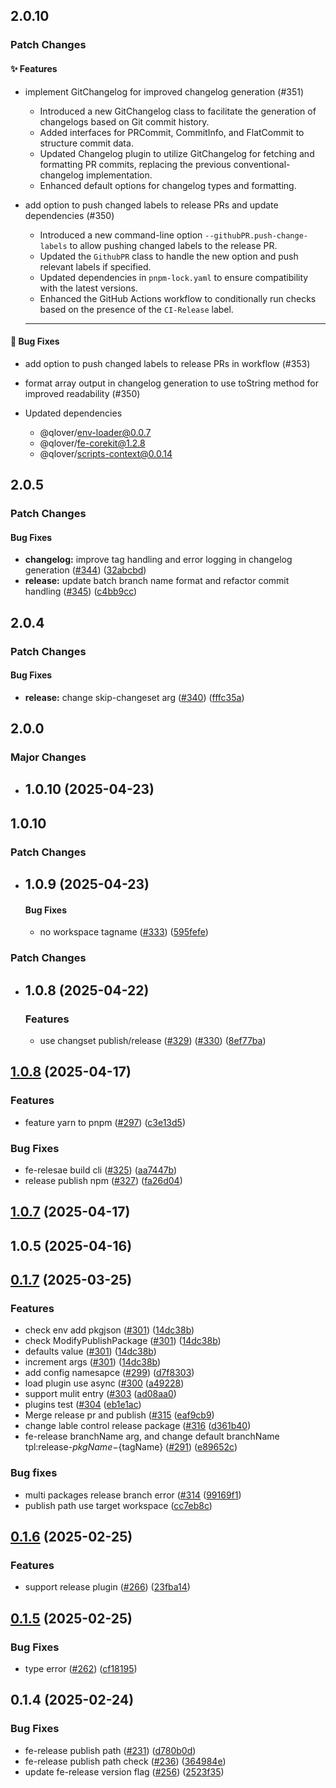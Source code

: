 ## 2.0.10

### Patch Changes

#### ✨ Features

- implement GitChangelog for improved changelog generation (#351)

  - Introduced a new GitChangelog class to facilitate the generation of changelogs based on Git commit history.
  - Added interfaces for PRCommit, CommitInfo, and FlatCommit to structure commit data.
  - Updated Changelog plugin to utilize GitChangelog for fetching and formatting PR commits, replacing the previous conventional-changelog implementation.
  - Enhanced default options for changelog types and formatting.

- add option to push changed labels to release PRs and update dependencies (#350)

  - Introduced a new command-line option `--githubPR.push-change-labels` to allow pushing changed labels to the release PR.
  - Updated the `GithubPR` class to handle the new option and push relevant labels if specified.
  - Updated dependencies in `pnpm-lock.yaml` to ensure compatibility with the latest versions.
  - Enhanced the GitHub Actions workflow to conditionally run checks based on the presence of the `CI-Release` label.

  ***

#### 🐞 Bug Fixes

- add option to push changed labels to release PRs in workflow (#353)
- format array output in changelog generation to use toString method for improved readability (#350)

- Updated dependencies
  - @qlover/env-loader@0.0.7
  - @qlover/fe-corekit@1.2.8
  - @qlover/scripts-context@0.0.14

## 2.0.5

### Patch Changes

#### Bug Fixes

- **changelog:** improve tag handling and error logging in changelog generation ([#344](https://github.com/qlover/fe-base/issues/344)) ([32abcbd](https://github.com/qlover/fe-base/commit/32abcbdc6681ee6fad1c1ca2e60ae7ca08977d82))
- **release:** update batch branch name format and refactor commit handling ([#345](https://github.com/qlover/fe-base/issues/345)) ([c4bb9cc](https://github.com/qlover/fe-base/commit/c4bb9cca78341956029defdf7f2ac8edeffaa3d8))

## 2.0.4

### Patch Changes

#### Bug Fixes

- **release:** change skip-changeset arg ([#340](https://github.com/qlover/fe-base/issues/340)) ([fffc35a](https://github.com/qlover/fe-base/commit/fffc35a52e768cf2739564e748d8abadab5dc3db))

## 2.0.0

### Major Changes

- ## 1.0.10 (2025-04-23)

## 1.0.10

### Patch Changes

- ## 1.0.9 (2025-04-23)

  #### Bug Fixes

  - no workspace tagname ([#333](https://github.com/qlover/fe-base/issues/333)) ([595fefe](https://github.com/qlover/fe-base/commit/595fefe4e1bce4f97ade1899a5691af39c55e67d))

### Patch Changes

- ## 1.0.8 (2025-04-22)

  ### Features

  - use changset publish/release ([#329](https://github.com/qlover/fe-base/issues/329)) ([#330](https://github.com/qlover/fe-base/issues/330)) ([8ef77ba](https://github.com/qlover/fe-base/commit/8ef77ba7f0ecf4eb2fa4b52d92ee89aa27b4285a))

## [1.0.8](https://github.com/qlover/fe-base/compare/@qlover/fe-release-v1.0.5...@qlover/fe-release-v1.0.8) (2025-04-17)

### Features

- feature yarn to pnpm ([#297](https://github.com/qlover/fe-base/issues/297)) ([c3e13d5](https://github.com/qlover/fe-base/commit/c3e13d509a752267d9be29e7a5ed609d24c309ce))

### Bug Fixes

- fe-relesae build cli ([#325](https://github.com/qlover/fe-base/issues/325)) ([aa7447b](https://github.com/qlover/fe-base/commit/aa7447b51a3dc755689de0783e8fd211ff99672e))
- release publish npm ([#327](https://github.com/qlover/fe-base/issues/327)) ([fa26d04](https://github.com/qlover/fe-base/commit/fa26d04eab2fa1ea4baa05c4d3502e5a873d5c8c))

## [1.0.7](https://github.com/qlover/fe-base/compare/@qlover/fe-release-v1.0.5...@qlover/fe-release-v1.0.7) (2025-04-17)

## 1.0.5 (2025-04-16)

## [0.1.7](https://github.com/qlover/fe-base/compare/fe-release-v0.1.6...fe-release-v0.1.7) (2025-03-25)

### Features

- check env add pkgjson ([#301](https://github.com/qlover/fe-base/pull/301)) ([14dc38b](https://github.com/qlover/fe-base/pull/301/commits/14dc38b54c20ba2c9c138a421ffce36054fbf3cf))
- check ModifyPublishPackage ([#301](https://github.com/qlover/fe-base/pull/301)) ([14dc38b](https://github.com/qlover/fe-base/pull/301/commits/d5178422cc404770fe8946ea66fa39616e25d163))
- defaults value ([#301](https://github.com/qlover/fe-base/pull/301)) ([14dc38b](https://github.com/qlover/fe-base/pull/301/commits/6f0447da8c94488138591798d58319cba228fc79))
- increment args ([#301](https://github.com/qlover/fe-base/pull/301)) ([14dc38b](https://github.com/qlover/fe-base/pull/301/commits/07109bba4eb52e741fbddc2ecc135850c6a253f3))
- add config namesapce ([#299](https://github.com/qlover/fe-base/pull/299)) ([d7f8303](https://github.com/qlover/fe-base/pull/301/commits/d7f830387a87d480eb8b25d03668b0725ca926a5))
- load plugin use async ([#300](https://github.com/qlover/fe-base/pull/300) ([a49228](https://github.com/qlover/fe-base/pull/301/commits/a49228de6de31c16327b4b4bbc37db62c6e6394d))
- support mulit entry ([#303](https://github.com/qlover/fe-base/pull/303) ([ad08aa0](https://github.com/qlover/fe-base/pull/301/commits/ad08aa0dc2f83925975adec09d5aa5c2a7c23b4e))
- plugins test ([#304](https://github.com/qlover/fe-base/pull/304) ([eb1e1ac](https://github.com/qlover/fe-base/pull/301/commits/eb1e1ac6501012bde29528840a29774955382d46))
- Merge release pr and publish ([#315](https://github.com/qlover/fe-base/pull/315) ([eaf9cb9](https://github.com/qlover/fe-base/pull/301/commits/eaf9cb979b8038a40ecafffc39d524229f1255a8))
- change lable control release package ([#316](https://github.com/qlover/fe-base/pull/316) ([d361b40](https://github.com/qlover/fe-base/pull/301/commits/d361b40d2d2ba13531f5cf31bad7889322cf2fab))
- fe-release branchName arg, and change default branchName tpl:release-${pkgName}-${tagName} ([#291](https://github.com/qlover/fe-base/issues/291)) ([e89652c](https://github.com/qlover/fe-base/commit/e89652c499b8e20753b602eeb49865b303615e12))

### Bug fixes

- multi packages release branch error ([#314](https://github.com/qlover/fe-base/pull/314) ([99169f1](https://github.com/qlover/fe-base/pull/301/commits/99169f18055110cc8126fec7d7886b29ef9e3099))
- publish path use target workspace ([cc7eb8c](https://github.com/qlover/fe-base/pull/301/commits/cc7eb8cc6555b3c9aeee127591b19fb58c15b513))

## [0.1.6](https://github.com/qlover/fe-base/compare/fe-release-v0.1.5...fe-release-v0.1.6) (2025-02-25)

### Features

- support release plugin ([#266](https://github.com/qlover/fe-base/issues/266)) ([23fba14](https://github.com/qlover/fe-base/commit/23fba1455919f794e5609ddab03cfb99c40ad3b8))

## [0.1.5](https://github.com/qlover/fe-base/compare/fe-release-v0.1.4...fe-release-v0.1.5) (2025-02-25)

### Bug Fixes

- type error ([#262](https://github.com/qlover/fe-base/issues/262)) ([cf18195](https://github.com/qlover/fe-base/commit/cf18195b4a3a13de45eb4396745e55c236aa2a43))

## 0.1.4 (2025-02-24)

### Bug Fixes

- fe-release publish path ([#231](https://github.com/qlover/fe-base/issues/231)) ([d780b0d](https://github.com/qlover/fe-base/commit/d780b0d0c3c2be2955b31c58eb857e00f3df783a))
- fe-release publish path check ([#236](https://github.com/qlover/fe-base/issues/236)) ([364984e](https://github.com/qlover/fe-base/commit/364984e3b3c27ed3a1e5cd3cc12d3c1184916fab))
- update fe-release version flag ([#256](https://github.com/qlover/fe-base/issues/256)) ([2523f35](https://github.com/qlover/fe-base/commit/2523f3554664a59bd9dc92eb5963e06cebf89478))
